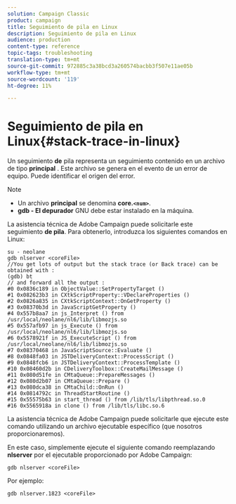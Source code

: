 ```yaml
---
solution: Campaign Classic
product: campaign
title: Seguimiento de pila en Linux
description: Seguimiento de pila en Linux
audience: production
content-type: reference
topic-tags: troubleshooting
translation-type: tm+mt
source-git-commit: 972885c3a38bcd3a260574bacbb3f507e11ae05b
workflow-type: tm+mt
source-wordcount: '119'
ht-degree: 11%

---
```



# Seguimiento de pila en Linux{#stack-trace-in-linux}

Un seguimiento **de** pila representa un seguimiento contenido en un archivo de tipo **principal** . Este archivo se genera en el evento de un error de equipo. Puede identificar el origen del error.

>[!NOTE]
>
>* Un archivo **principal** se denomina **core.`<num>`**.
>* **gdb - El depurador** GNU debe estar instalado en la máquina.

>



La asistencia técnica de Adobe Campaign puede solicitarle este seguimiento **de pila**. Para obtenerlo, introduzca los siguientes comandos en Linux:

```
su - neolane
gdb nlserver <coreFile>
//You get lots of output but the stack trace (or Back trace) can be obtained with : 
(gdb) bt
// and forward all the output : 
#0 0x0836c189 in ObjectValue::SetPropertyTarget ()
#1 0x082623b3 in CXtkScriptProperty::VDeclareProperties ()
#2 0x0826a835 in CXtkScriptContext::OnGetProperty ()
#3 0x08370b3d in JavaScriptGetProperty ()
#4 0x557b8aa7 in js_Interpret () from /usr/local/neolane/nl6/lib/libmozjs.so
#5 0x557afb97 in js_Execute () from /usr/local/neolane/nl6/lib/libmozjs.so
#6 0x5578921f in JS_ExecuteScript () from /usr/local/neolane/nl6/lib/libmozjs.so
#7 0x08370468 in JavaScriptSource::Evaluate ()
#8 0x0848fa03 in JSTDeliveryContext::ProcessScript ()
#9 0x0848fcb6 in JSTDeliveryContext::ProcessTemplate ()
#10 0x08460d2b in CDeliveryToolbox::CreateMailMessage ()
#11 0x080d51fe in CMtaQueue::PrepareMessages ()
#12 0x080d2b07 in CMtaQueue::Prepare ()
#13 0x080dca38 in CMtaChild::OnRun ()
#14 0x0814792c in ThreadStartRoutine ()
#15 0x55575b63 in start_thread () from /lib/tls/libpthread.so.0
#16 0x5565918a in clone () from /lib/tls/libc.so.6
```

La asistencia técnica de Adobe Campaign puede solicitarle que ejecute este comando utilizando un archivo ejecutable específico (que nosotros proporcionaremos).

En este caso, simplemente ejecute el siguiente comando reemplazando **nlserver** por el ejecutable proporcionado por Adobe Campaign:

```
gdb nlserver <coreFile>
```

Por ejemplo:

```
gdb nlserver.1823 <coreFile>
```

